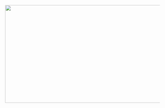 ## 
<p align="center">
  <img width="7000" height="320" src="https://github.com/user-attachments/assets/62b7d5c6-0244-44fa-ae9d-1093a0bec55c">
</p>
